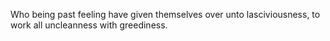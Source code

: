 Who being past feeling have given themselves over unto lasciviousness, to work all uncleanness with greediness.
